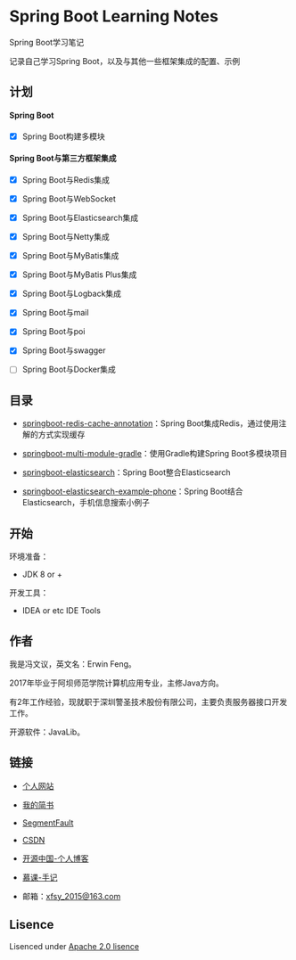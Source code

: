 # Spring Boot Learning Notes

Spring Boot学习笔记

记录自己学习Spring Boot，以及与其他一些框架集成的配置、示例

## 计划

#### Spring Boot

* [x] Spring Boot构建多模块

#### Spring Boot与第三方框架集成

* [x] Spring Boot与Redis集成

* [x] Spring Boot与WebSocket

* [x] Spring Boot与Elasticsearch集成

* [x] Spring Boot与Netty集成

* [x] Spring Boot与MyBatis集成

* [x] Spring Boot与MyBatis Plus集成

* [x] Spring Boot与Logback集成

* [x] Spring Boot与mail

* [x] Spring Boot与poi

* [x] Spring Boot与swagger

* [ ] Spring Boot与Docker集成

## 目录

- [springboot-redis-cache-annotation](./springboot-redis-cache-annotation)：Spring Boot集成Redis，通过使用注解的方式实现缓存

- [springboot-multi-module-gradle](./springboot-multi-module-gradle)：使用Gradle构建Spring Boot多模块项目

- [springboot-elasticsearch](./springboot-elasticsearch)：Spring Boot整合Elasticsearch

- [springboot-elasticsearch-example-phone](./springboot-elasticsearch-example-phone)：Spring Boot结合Elasticsearch，手机信息搜索小例子

## 开始

环境准备：

- JDK 8 or +


开发工具：

- IDEA or etc IDE Tools


## 作者

我是冯文议，英文名：Erwin Feng。

2017年毕业于阿坝师范学院计算机应用专业，主修Java方向。

有2年工作经验，现就职于深圳警圣技术股份有限公司，主要负责服务器接口开发工作。

开源软件：JavaLib。

## 链接

- [个人网站](https://fengwenyi.com)

- [我的简书](https://www.jianshu.com/u/c1a1f1fefc78)

- [SegmentFault](https://segmentfault.com/u/fengwenyi)

- [CSDN](https://blog.csdn.net/qq_28336351)

- [开源中国-个人博客](https://my.oschina.net/fengwenyi)

- [慕课-手记](https://www.imooc.com/u/2815937)

- 邮箱：xfsy_2015@163.com

## Lisence

Lisenced under [Apache 2.0 lisence](https://opensource.org/licenses/Apache-2.0)